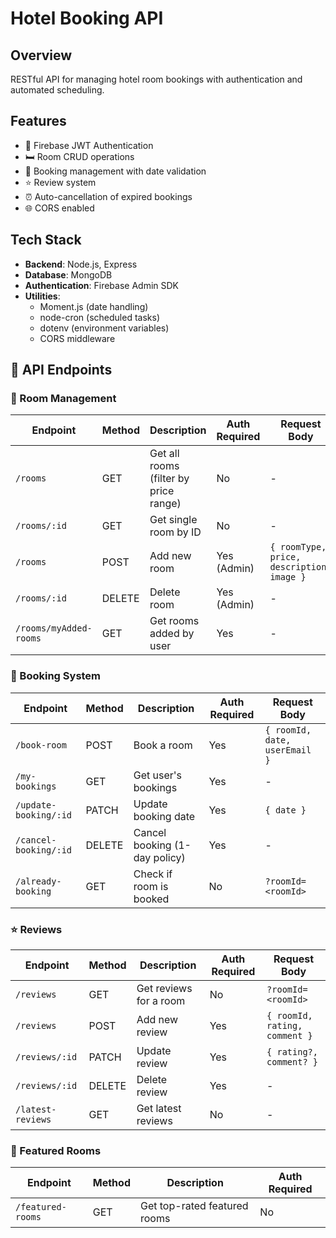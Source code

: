 # Hotel Booking API

## Overview

RESTful API for managing hotel room bookings with authentication and automated scheduling.

## Features

- 🔐 Firebase JWT Authentication
- 🛏️ Room CRUD operations
- 📅 Booking management with date validation
- ⭐ Review system
- ⏰ Auto-cancellation of expired bookings
- 🌐 CORS enabled

## Tech Stack

- **Backend**: Node.js, Express
- **Database**: MongoDB
- **Authentication**: Firebase Admin SDK
- **Utilities**:
  - Moment.js (date handling)
  - node-cron (scheduled tasks)
  - dotenv (environment variables)
  - CORS middleware

## 📌 API Endpoints

### 🏨 Room Management

| Endpoint               | Method | Description                           | Auth Required | Request Body                              |
| ---------------------- | ------ | ------------------------------------- | ------------- | ----------------------------------------- |
| `/rooms`               | GET    | Get all rooms (filter by price range) | No            | -                                         |
| `/rooms/:id`           | GET    | Get single room by ID                 | No            | -                                         |
| `/rooms`               | POST   | Add new room                          | Yes (Admin)   | `{ roomType, price, description, image }` |
| `/rooms/:id`           | DELETE | Delete room                           | Yes (Admin)   | -                                         |
| `/rooms/myAdded-rooms` | GET    | Get rooms added by user               | Yes           | -                                         |

### 📅 Booking System

| Endpoint              | Method | Description                   | Auth Required | Request Body                  |
| --------------------- | ------ | ----------------------------- | ------------- | ----------------------------- |
| `/book-room`          | POST   | Book a room                   | Yes           | `{ roomId, date, userEmail }` |
| `/my-bookings`        | GET    | Get user's bookings           | Yes           | -                             |
| `/update-booking/:id` | PATCH  | Update booking date           | Yes           | `{ date }`                    |
| `/cancel-booking/:id` | DELETE | Cancel booking (1-day policy) | Yes           | -                             |
| `/already-booking`    | GET    | Check if room is booked       | No            | `?roomId=<roomId>`            |

### ⭐ Reviews

| Endpoint          | Method | Description            | Auth Required | Request Body                  |
| ----------------- | ------ | ---------------------- | ------------- | ----------------------------- |
| `/reviews`        | GET    | Get reviews for a room | No            | `?roomId=<roomId>`            |
| `/reviews`        | POST   | Add new review         | Yes           | `{ roomId, rating, comment }` |
| `/reviews/:id`    | PATCH  | Update review          | Yes           | `{ rating?, comment? }`       |
| `/reviews/:id`    | DELETE | Delete review          | Yes           | -                             |
| `/latest-reviews` | GET    | Get latest reviews     | No            | -                             |

### 🌟 Featured Rooms

| Endpoint          | Method | Description                  | Auth Required |
| ----------------- | ------ | ---------------------------- | ------------- |
| `/featured-rooms` | GET    | Get top-rated featured rooms | No            |

